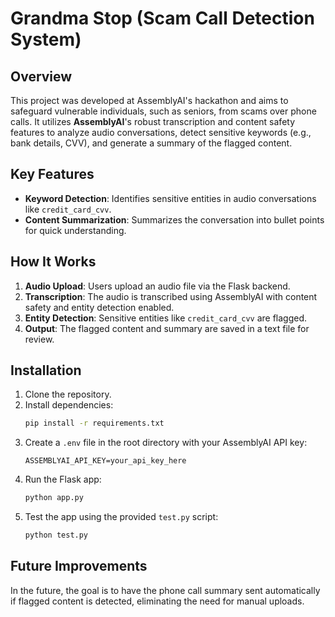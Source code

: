 # Grandma Stop (Scam Call Detection System)

## Overview
This project was developed at AssemblyAI's hackathon and aims to safeguard vulnerable individuals, such as seniors, from scams over phone calls. It utilizes **AssemblyAI**'s robust transcription and content safety features to analyze audio conversations, detect sensitive keywords (e.g., bank details, CVV), and generate a summary of the flagged content.

## Key Features
- **Keyword Detection**: Identifies sensitive entities in audio conversations like `credit_card_cvv`.
- **Content Summarization**: Summarizes the conversation into bullet points for quick understanding.

## How It Works
1. **Audio Upload**: Users upload an audio file via the Flask backend.
2. **Transcription**: The audio is transcribed using AssemblyAI with content safety and entity detection enabled.
3. **Entity Detection**: Sensitive entities like `credit_card_cvv` are flagged.
4. **Output**: The flagged content and summary are saved in a text file for review.

## Installation
1. Clone the repository.
2. Install dependencies:
   ```bash
   pip install -r requirements.txt
   ```
3. Create a `.env` file in the root directory with your AssemblyAI API key:
   ```env
   ASSEMBLYAI_API_KEY=your_api_key_here
   ```
4. Run the Flask app:
   ```bash
   python app.py
   ```
5. Test the app using the provided `test.py` script:
   ```bash
   python test.py
   ```

## Future Improvements
In the future, the goal is to have the phone call summary sent automatically if flagged content is detected, eliminating the need for manual uploads.